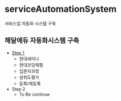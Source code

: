 # serviceAutomationSystem
서비스업 자동화 시스템 구축

## 해달에듀 자동화시스템 구축
* [Step 1](hdedu_automate_step1.md)
  * 현대세미나
  * 현대코딩체험
  * 입문자과정
  * 성취도평가
  * 등록/재등록
* Step 2
  * To Be continue
